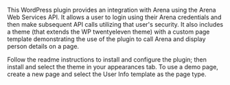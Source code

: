 This WordPress plugin provides an integration with Arena using the Arena Web Services API. It allows a user to login using their Arena credentials and then make subsequent API calls utilizing that user's security. It also includes a theme (that extends the WP twentyeleven theme) with a custom page template demonstrating the use of the plugin to call Arena and display person details on a page.

Follow the readme instructions to install and configure the plugin; then install and select the theme in your appearances tab. To use a demo page, create a new page and select the User Info template as the page type.
